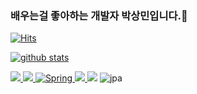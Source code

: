 ### 배우는걸 좋아하는 개발자 박상민입니다.👋
[![Hits](https://hits.seeyoufarm.com/api/count/incr/badge.svg?url=https%3A%2F%2Fgithub.com%2FStar-mini)](https://hits.seeyoufarm.com)
<!--
**shinplest/shinplest** is a ✨ _special_ ✨ repository because its `README.md` (this file) appears on your GitHub profile.

Here are some ideas to get you started:

- 🔭 I’m currently working on ...
- 🌱 I’m currently learning ...
- 👯 I’m looking to collaborate on ...
- 🤔 I’m looking for help with ...
- 💬 Ask me about ...
- 📫 How to reach me: ...
- 😄 Pronouns: ...
- ⚡ Fun fact: ...
-->

[![github stats](https://github-readme-stats.vercel.app/api?username=Star-mini&show_icons=true&hide_border=true)](https://github.com/Star-mini)

   <img src="https://img.shields.io/badge/Flask-000000?style=flat&logo=Flask&logoColor=white"/><a href="" target="_blank">
   <img src="https://img.shields.io/badge/React-61DAFB?style=flat&logo=React&logoColor=white"/><a href="" target="_blank">
   ![Spring](https://img.shields.io/badge/SprintBoot-236DB33F.svg?style=flat-square&logo=springboot&logoColor=white)
   <img src="https://img.shields.io/badge/Python-3776AB?style=flat-square&logo=Python&logoColor=white"/>
   <img src="https://img.shields.io/badge/JAVA-007396?style=flat-square&logo=Java&logoColor=white"/></a>
   ![jpa](https://img.shields.io/badge/JPA-236DB33F.svg?style=flat-square&logo=JPA&logoColor=white) 

